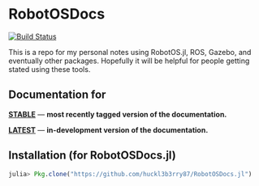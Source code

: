 # RobotOSDocs

[![Build Status](https://travis-ci.org/huckl3b3rry87/RobotOSDocs.jl.svg?branch=master)](https://travis-ci.org/huckl3b3rry87/RobotOSDocs.jl)

This is a repo for my personal notes using RobotOS.jl, ROS, Gazebo, and eventually other packages. Hopefully it will be helpful for people getting stated using these tools.
 


## Documentation for

[**STABLE**](https://huckl3b3rry87.github.io/RobotOSDocs.jl/stable/) &mdash; **most recently tagged version of the documentation.**

[**LATEST**](https://huckl3b3rry87.github.io/RobotOSDocs.jl/latest/) &mdash; **in-development version of the documentation.**


## Installation (for RobotOSDocs.jl)

```julia
julia> Pkg.clone("https://github.com/huckl3b3rry87/RobotOSDocs.jl")
```
